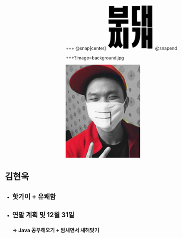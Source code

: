 +++
@snap[center]
![Logo](boodaejjigae_mark.png)
@snapend

+++?image=background.jpg
<div id="container" >
    <div style="float:left; width:240px; height:300px">
        <img src="hotguy.jpg" width="240px" height="300px">
    </div>
    <div style="float:right; width:700px">
            <h1>김현욱</h1>
        <ul>
            <li>
            <h2>핫가이 + 유쾌함</h2>
            </li>
            <li>
            <h2>연말 계획 및 12월 31일</h2>
            </li>
            <h3> -> Java 공부해오기 + 밤새면서 새해맞기</h3>
        </ul>
    </div>
</div>
